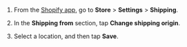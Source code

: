 1. From the [Shopify app](https://www.shopify.com/install/detect), go to **Store** > **Settings** > **Shipping**.

2. In the **Shipping from** section, tap **Change shipping origin**.

3. Select a location, and then tap **Save**.
